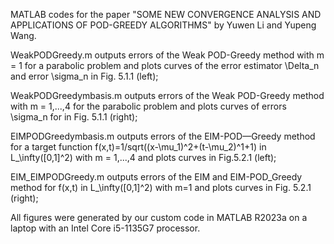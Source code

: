 MATLAB codes for the paper "SOME NEW CONVERGENCE ANALYSIS AND APPLICATIONS OF POD-GREEDY ALGORITHMS" by Yuwen Li and Yupeng Wang.

WeakPODGreedy.m outputs errors of the Weak POD-Greedy method with m = 1 for a parabolic problem and plots curves of the error estimator \Delta_n and error \sigma_n in Fig. 5.1.1 (left);

WeakPODGreedymbasis.m outputs errors of the Weak POD-Greedy method with m = 1,...,4 for the parabolic problem and plots curves of errors \sigma_n for in Fig. 5.1.1 (right);

EIMPODGreedymbasis.m outputs errors of the EIM-POD—Greedy method for a target function f(x,t)=1/sqrt((x-\mu_1)^2+(t-\mu_2)^1+1) in L_\infty([0,1]^2) with m = 1,...,4 and plots curves in Fig.5.2.1 (left);

EIM_EIMPODGreedy.m outputs errors of the EIM and EIM-POD_Greedy method for f(x,t) in L_\infty([0,1]^2) with m=1 and plots curves in Fig. 5.2.1 (right);

All figures were generated by our custom code in MATLAB R2023a on a laptop with an Intel Core i5-1135G7 processor.
